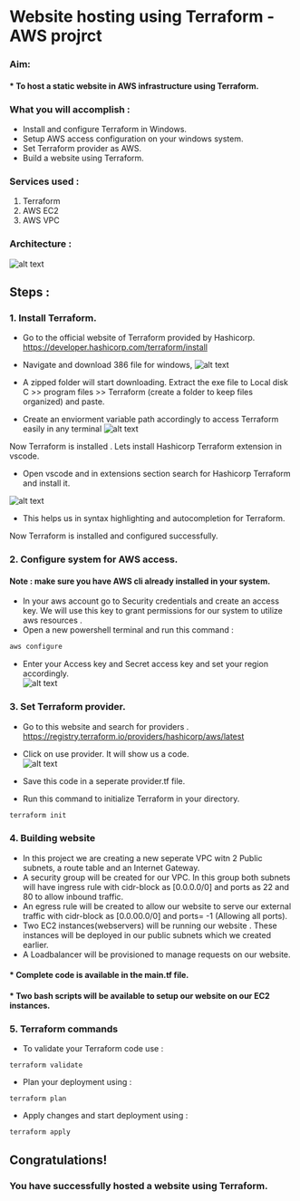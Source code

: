 # Website hosting using Terraform - AWS projrct

### Aim: 
#### * To host a static website in AWS infrastructure using Terraform. 

### What you will accomplish : 
* Install and configure Terraform in Windows.
* Setup AWS access configuration on your windows system.
* Set Terraform provider as AWS.
* Build a website using Terraform.

### Services used : 
1. Terraform
2. AWS EC2
3. AWS VPC

### Architecture : 

![alt text](image.png)


## Steps : 

### 1. Install Terraform.

* Go to the official website of Terraform provided by Hashicorp.  
https://developer.hashicorp.com/terraform/install  

* Navigate and download 386 file for windows,
![alt text](image-1.png)
* A zipped folder will start downloading. Extract the exe file to Local disk C >> program files >> Terraform (create a folder to keep files organized) and paste.
*  Create an enviorment variable path accordingly to access Terraform easily in any terminal
![alt text](image-2.png)

Now Terraform is installed . Lets install Hashicorp Terraform extension in vscode.

* Open vscode and in extensions section search for Hashicorp Terraform and  install it.  


![alt text](image-3.png)
* This helps us in syntax highlighting and autocompletion for Terraform.

Now Terraform is installed and configured successfully.


### 2. Configure system for AWS access.
#### Note : make sure you have AWS cli already installed in your system.
* In your aws account go to Security credentials and create an access key. We will use this key to grant permissions for our  system to utilize aws resources .
* Open a new powershell terminal and run this command :
```bash
aws configure
```
* Enter your Access key and Secret access key and set your region accordingly.  
![alt text](image-4.png) 


### 3. Set Terraform provider.
* Go to this website and search for providers . 
https://registry.terraform.io/providers/hashicorp/aws/latest  


* Click on use provider. It will show us a code.  
![alt text](image-5.png)
* Save this code in a seperate provider.tf file.
* Run this command to initialize Terraform in your directory.
```bash
terraform init
```
### 4. Building website 
* In this project we are creating a new seperate VPC witn 2 Public subnets, a route table and an Internet Gateway.
* A security group will be created for our VPC. In this group both subnets will have ingress rule with cidr-block as [0.0.0.0/0] and ports as 22 and 80 to allow inbound traffic.
* An egress rule will be created to allow our website to serve our external traffic with cidr-block as [0.0.00.0/0] and ports= -1 (Allowing all ports).
* Two EC2 instances(webservers) will be running our website . These instances will be deployed in our public subnets which we created earlier.
* A Loadbalancer will be provisioned to manage requests on our website.

#### * Complete code is available in the main.tf file.  
#### * Two bash scripts will be available to setup our website on our EC2 instances.


### 5. Terraform commands

* To validate your Terraform code use : 
```
terraform validate
```
* Plan your deployment using : 
```
terraform plan
```
* Apply changes and start deployment using :
```
terraform apply
```

## Congratulations!
### You have successfully hosted a website using Terraform.